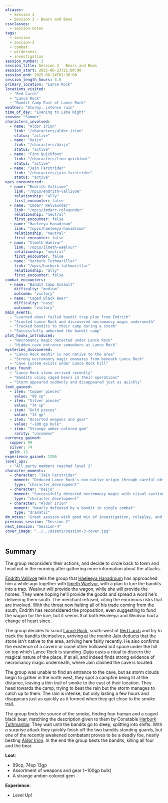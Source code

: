 ```yaml
---
aliases:
  - Session 3
  - Session 3 - Bears and Bows
cssclasses:
  - session-notes
tags:
  - session
  - session-3
  - combat
  - wilderness
  - investigation
session_number: 3
session_title: Session 3 - Bears and Bows
session_start: 2025-06-23T21:00:00
session_end: 2025-06-24T01:30:00
session_length_hours: 4.5
primary_location: "Lance Rock"
locations_visited:
  - "Red Larch"
  - "Lance Rock"
  - "Bandit Camp East of Lance Rock"
weather: "Stormy, intense rain"
time_of_day: "Evening to Late Night"
season: "Summer"
characters_involved:
  - name: "Aldor Irion"
    link: "/characters/aldor-irion"
    status: "active"
  - name: "Daijo"
    link: "/characters/daijo"
    status: "active"
  - name: "Finn Quickfoot"
    link: "/characters/finn-quickfoot"
    status: "active"
  - name: "Jain Farstrider"
    link: "/characters/jain-farstrider"
    status: "active"
npcs_encountered:
  - name: "Endrith Vallivoe"
    link: "/npcs/endrith-vallivoe"
    relationship: "ally"
    first_encounter: false
  - name: "Imdarr Relvaunder"
    link: "/npcs/imdarr-relvaunder"
    relationship: "neutral"
    first_encounter: false
  - name: "Haeleeya Hanadroum"
    link: "/npcs/haeleeya-hanadroum"
    relationship: "neutral"
    first_encounter: false
  - name: "Ilmeth Waelvur"
    link: "/npcs/ilmeth-waelvur"
    relationship: "neutral"
    first_encounter: false
  - name: "Harburk Tuthmarillar"
    link: "/npcs/harburk-tuthmarillar"
    relationship: "ally"
    first_encounter: false
combat_encounters:
  - name: "Bandit Camp Assault"
    difficulty: "medium"
    outcome: "victory"
  - name: "Caged Black Bear"
    difficulty: "easy"
    outcome: "victory"
main_events:
  - "Learned about failed bandit trap plan from Endrith"
  - "Scouted Lance Rock and discovered necromancy magic underneath"
  - "Tracked bandits to their camp during a storm"
  - "Successfully ambushed the bandit camp"
plot_hooks_introduced:
  - "Necromancy magic detected under Lance Rock"
  - "Hidden cave entrance somewhere at Lance Rock"
mysteries_discovered:
  - "Lance Rock menhir is not native to the area"
  - "Strong necromancy magic emanates from beneath Lance Rock"
  - "Cave system exists under Lance Rock hill"
clues_found:
  - "Lance Rock stone arrived recently"
  - "Bandits using caged bears in their operations"
  - "Storm appeared suddenly and disappeared just as quickly"
loot_gained:
  - item: "Copper pieces"
    value: "99 cp"
  - item: "Silver pieces"
    value: "74 sp"
  - item: "Gold pieces"
    value: "13 gp"
  - item: "Assorted weapons and gear"
    value: "~100 gp bulk"
  - item: "Strange amber-colored gem"
    rarity: "uncommon"
currency_gained:
  copper: 99
  silver: 74
  gold: 13
experience_gained: 1200
level_ups:
  - "All party members reached level 2"
character_moments:
  - character: "Jain Farstrider"
    moment: "Deduced Lance Rock's non-native origin through careful observation"
    type: "character_development"
  - character: "Daijo"
    moment: "Successfully detected necromancy magic with ritual casting"
    type: "character_development"
  - character: "Aldor Irion"
    moment: "Nearly defeated by a bandit in single combat"
    type: "dramatic"
dm_notes: "Great session with good mix of investigation, roleplay, and combat. Players showed creative problem-solving."
previous_session: "Session-2"
next_session: "Session-4"
cover_image: "../../assets/session-3-cover.jpg"
---
```


## Summary

The group reconsiders their actions, and decide to circle back to town and head out in the morning after gathering more information about the attacks.

[Endrith Vallivoe](/npcs/endrith-vallivoe) tells the group that [Haeleeya Hanadroum](/npcs/haeleeya-hanadroum) has approached him a while ago together with [Ilmeth Waelvur](/npcs/ilmeth-waelvur), with a plan to lure the bandits into a trap. Wealvur will provide the wagon, while she will provide the horses. They were hoping he'll provide the goods and spread a word he's delivering them south. The merchant refused, citing the enormous risks that are involved. With the threat now halting all of his trade coming from the south, Endrith has reconsidered the proposition, even suggesting to fund the wagon for the lure, but it seems that both Healeeya and Wealvur had a change of heart since.

The group decides to scout [Lance Rock](/atlas/lance-rock), south-west of [Red Larch](/atlas/red-larch) and try to track the bandits themselves, arriving at the menhir [Jain](/characters/jain-farstrider) deducts that the stone isn't native to the area, arriving here fairly recently. He also confirms the existence of a cavern or some other hollowed out space under the hill on top which Lance Rock is standing. [Daijo](/characters/daijo) casts a ritual to discern the magical nature of the place, if at all, and indeed finds strong evidence of necromancy magic underneath, where Jain claimed the cave is located.

The group was unable to find an entrance to the cave, but as storm clouds begin to gather in the north west, they spot a campfire being lit at the distance, leaving a thin trail of smoke to the east of their location. They head towards the camp, trying to beat the rain but the storm manages to catch up to them. The rain is intense, but only lasting a few hours and disappears just as quickly as it formed when they get close to the smoke trail.

The group finds the source of the smoke, finding four human and a caged black bear, matching the description given to them by Constable [Harburk Tuthmarillar](/npcs/harburk-tuthmarillar). They wait until the bandits go to sleep, splitting into shifts. With a surprise attack they quickly finish off the two bandits standing guards, but one of the recently awakened combatant proves to be a deadly foe, nearly besting [Aldor Irion](/characters/aldor-irion). In the end the group bests the bandits, killing all four and the bear.

**Loot**:

- 99cp, 74sp 13gp
- Assortment of weapons and gear (~100gp bulk)
- A strange amber-colored gem

**Experience**:

- Level Up!
